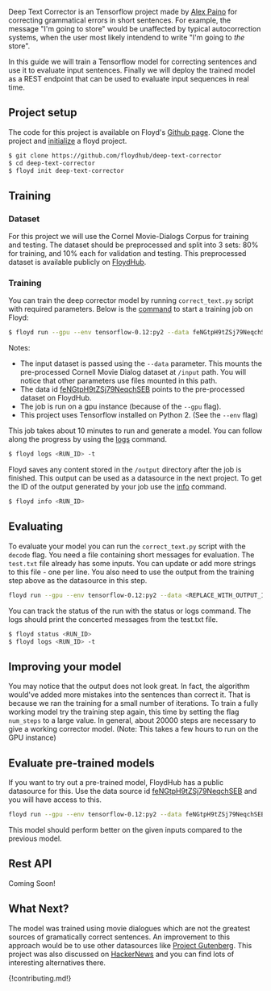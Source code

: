 Deep Text Corrector is an Tensorflow project made by [Alex Paino](https://github.com/atpaino/deep-text-corrector) 
for correcting grammatical errors in short sentences. For example, the message "I'm going to store" 
would be unaffected by typical autocorrection 
systems, when the user most likely intendend to write "I'm going to *the* store".

In this guide we will train a Tensorflow model for correcting sentences and use it to evaluate input sentences. 
Finally we will deploy the trained model as a REST endpoint that can 
be used to evaluate input sequences in real time.

## Project setup

The code for this project is available on Floyd's [Github page](https://github.com/floydhub/deep-text-corrector).
Clone the project and [initialize](../commands/init) a floyd project.

```bash
$ git clone https://github.com/floydhub/deep-text-corrector
$ cd deep-text-corrector
$ floyd init deep-text-corrector
```


## Training

### Dataset

For this project we will use the Cornel Movie-Dialogs Corpus for training and testing. 
The dataset should be preprocessed and split into 3 sets: 80% for training, and 10% 
each for validation and testing. This preprocessed dataset is available publicly on 
[FloydHub](https://www.floydhub.com/viewer/data/R26whR6Pikh8N5Dx3gfF2e/data/).

### Training

You can train the deep corrector model by running `correct_text.py` script with required 
parameters. Below is the [command](../commands/run) to start a training job on Floyd:

```bash
$ floyd run --gpu --env tensorflow-0.12:py2 --data feNGtpH9tZSj79NeqchSEB "python correct_text.py --num_steps 1000 --train_path /input/data/movie_dialog_train.txt --val_path /input/data/movie_dialog_val.txt --config DefaultMovieDialogConfig --data_reader_type MovieDialogReader --output_path /output"
```

Notes:

- The input dataset is passed using the `--data` parameter. This mounts the pre-processed 
Cornell Movie Dialog dataset at `/input` path. You will notice that other parameters use files 
mounted in this path.
- The data id [feNGtpH9tZSj79NeqchSEB](https://www.floydhub.com/viewer/data/R26whR6Pikh8N5Dx3gfF2e/) 
points to the pre-processed dataset on FloydHub.
- The job is run on a gpu instance (because of the `--gpu` flag). 
- This project uses Tensorflow installed on Python 2. (See the `--env` flag)

This job takes about 10 minutes to run and generate a model. You can follow along the progress 
by using the [logs](../commands/logs.md) command.

```bash
$ floyd logs <RUN_ID> -t
```
Floyd saves any content stored in the `/output` directory after the job is finished. This output can 
be used as a datasource in the next project. 
To get the ID of the output generated by your job use the [info](../commands/info.md) command.

```bash
$ floyd info <RUN_ID>
```


## Evaluating

To evaluate your model you can run the `correct_text.py` script with the `decode` flag. 
You need a file containing short messages for evaluation. The `test.txt` file already has some 
inputs. You can update or add more strings to this file - one per line. You also need to 
use the output from the training step above as the datasource in this step.

```bash
floyd run --gpu --env tensorflow-0.12:py2 --data <REPLACE_WITH_OUTPUT_ID> "python correct_text.py --train_path /input/data/movie_dialog_train.txt --test_path test.txt --config DefaultMovieDialogConfig --data_reader_type MovieDialogReader --input_path /input --decode"
```

You can track the status of the run with the status or logs command. The logs should print the 
concerted messages from the test.txt file.

```bash
$ floyd status <RUN_ID>
$ floyd logs <RUN_ID> -t
```

## Improving your model

You may notice that the output does not look great. In fact, the algorithm would've added more 
mistakes into the sentences than correct it. That is because we ran the training for a small number 
of iterations. To train a fully working model try the training step again, this time by setting 
the flag `num_steps` to a large value. In general, about 20000 steps are necessary to give a 
working corrector model. (Note: This takes a few hours to run on the GPU instance)

## Evaluate pre-trained models

If you want to try out a pre-trained model, FloydHub has a public datasource
for this. Use the data source id [feNGtpH9tZSj79NeqchSEB](https://www.floydhub.com/viewer/data/R26whR6Pikh8N5Dx3gfF2e/)
and you will have access to this.

```bash
floyd run --gpu --env tensorflow-0.12:py2 --data feNGtpH9tZSj79NeqchSEB "python correct_text.py --train_path /input/data/movie_dialog_train.txt --test_path test.txt --config DefaultMovieDialogConfig --data_reader_type MovieDialogReader --input_path /input --decode"
```

This model should perform better on the given inputs compared to the previous model.

## Rest API

Coming Soon!

## What Next?

The model was trained using movie dialogues which are not the greatest sources of gramatically correct 
sentences. An improvement to this approach would be to use other datasources like [Project Gutenberg](https://www.gutenberg.org/).
This project was also discussed on [HackerNews](https://news.ycombinator.com/item?id=13350972) and you can 
find lots of interesting alternatives there.

{!contributing.md!}
